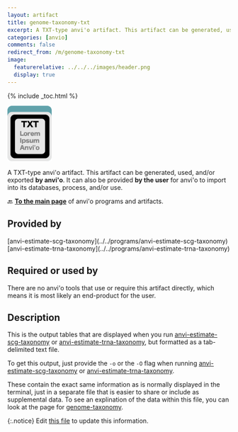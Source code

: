 ```yaml
---
layout: artifact
title: genome-taxonomy-txt
excerpt: A TXT-type anvi'o artifact. This artifact can be generated, used, and/or exported by anvi'o. It can also be provided **by the user** for anvi'o to import into its databases, process, and/or use.
categories: [anvio]
comments: false
redirect_from: /m/genome-taxonomy-txt
image:
  featurerelative: ../../../images/header.png
  display: true
---
```



{% include _toc.html %}


<img src="../../images/icons/TXT.png" alt="TXT" style="width:100px; border:none" />

A TXT-type anvi'o artifact. This artifact can be generated, used, and/or exported **by anvi'o**. It can also be provided **by the user** for anvi'o to import into its databases, process, and/or use.

🔙 **[To the main page](../../)** of anvi'o programs and artifacts.

## Provided by


<p style="text-align: left" markdown="1"><span class="artifact-p">[anvi-estimate-scg-taxonomy](../../programs/anvi-estimate-scg-taxonomy)</span> <span class="artifact-p">[anvi-estimate-trna-taxonomy](../../programs/anvi-estimate-trna-taxonomy)</span></p>


## Required or used by


There are no anvi'o tools that use or require this artifact directly, which means it is most likely an end-product for the user.


## Description

This is the output tables that are displayed when you run <span class="artifact-p">[anvi-estimate-scg-taxonomy](/help/main/programs/anvi-estimate-scg-taxonomy)</span> or <span class="artifact-p">[anvi-estimate-trna-taxonomy](/help/main/programs/anvi-estimate-trna-taxonomy)</span>, but formatted as a tab-delimited text file. 

To get this output, just provide the `-o` or the `-O` flag when running <span class="artifact-p">[anvi-estimate-scg-taxonomy](/help/main/programs/anvi-estimate-scg-taxonomy)</span> or <span class="artifact-p">[anvi-estimate-trna-taxonomy](/help/main/programs/anvi-estimate-trna-taxonomy)</span>. 

These contain the exact same information as is normally displayed in the terminal, just in a separate file that is easier to share or include as supplemental data. To see an explination of the data within this file, you can look at the page for <span class="artifact-n">[genome-taxonomy](/help/main/artifacts/genome-taxonomy)</span>. 


{:.notice}
Edit [this file](https://github.com/merenlab/anvio/tree/master/anvio/docs/artifacts/genome-taxonomy-txt.md) to update this information.


